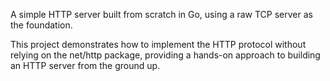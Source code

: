 A simple HTTP server built from scratch in Go, using a raw TCP server as the foundation.

This project demonstrates how to implement the HTTP protocol without relying on the net/http package, providing a hands-on approach to building an HTTP server from the ground up.